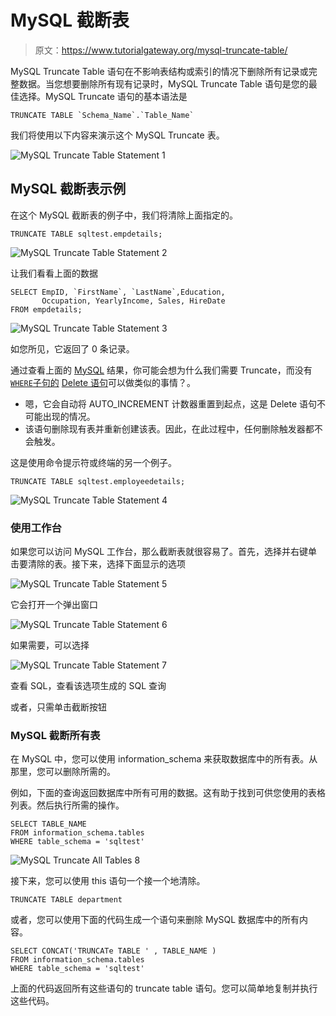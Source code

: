 # MySQL 截断表

> 原文：<https://www.tutorialgateway.org/mysql-truncate-table/>

MySQL Truncate Table 语句在不影响表结构或索引的情况下删除所有记录或完整数据。当您想要删除所有现有记录时，MySQL Truncate Table 语句是您的最佳选择。MySQL Truncate 语句的基本语法是

```
TRUNCATE TABLE `Schema_Name`.`Table_Name`
```

我们将使用以下内容来演示这个 MySQL Truncate 表。

![MySQL Truncate Table Statement 1](img/16b8e2cd4c154a9bbf8430637134a341.png)

## MySQL 截断表示例

在这个 MySQL 截断表的例子中，我们将清除上面指定的。

```
TRUNCATE TABLE sqltest.empdetails;
```

![MySQL Truncate Table Statement 2](img/ad886a0e66d80cbe88304bdd0ec9d9f0.png)

让我们看看上面的数据

```
SELECT EmpID, `FirstName`, `LastName`,Education, 
       Occupation, YearlyIncome, Sales, HireDate
FROM empdetails;
```

![MySQL Truncate Table Statement 3](img/af587e1117c55ef44fe7ce4f3e8f3fea.png)

如您所见，它返回了 0 条记录。

通过查看上面的 [MySQL](https://www.tutorialgateway.org/mysql-tutorial/) 结果，你可能会想为什么我们需要 Truncate，而没有 [`WHERE`子句的](https://www.tutorialgateway.org/mysql-where-clause/) [Delete 语句](https://www.tutorialgateway.org/mysql-delete/)可以做类似的事情？。

*   嗯，它会自动将 AUTO_INCREMENT 计数器重置到起点，这是 Delete 语句不可能出现的情况。
*   该语句删除现有表并重新创建该表。因此，在此过程中，任何删除触发器都不会触发。

这是使用命令提示符或终端的另一个例子。

```
TRUNCATE TABLE sqltest.employeedetails;
```

![MySQL Truncate Table Statement 4](img/a79554712b13b8b613640f7e690d20ef.png)

### 使用工作台

如果您可以访问 MySQL 工作台，那么截断表就很容易了。首先，选择并右键单击要清除的表。接下来，选择下面显示的选项

![MySQL Truncate Table Statement 5](img/77283fdde162b06309ef5a5f292b2ecd.png)

它会打开一个弹出窗口

![MySQL Truncate Table Statement 6](img/1bdc2c3fccced50f2c293aae9a080463.png)

如果需要，可以选择

![MySQL Truncate Table Statement 7](img/5aa40d6d2b98f780a6e6cc741fdfb063.png)

查看 SQL，查看该选项生成的 SQL 查询

或者，只需单击截断按钮

### MySQL 截断所有表

在 MySQL 中，您可以使用 information_schema 来获取数据库中的所有表。从那里，您可以删除所需的。

例如，下面的查询返回数据库中所有可用的数据。这有助于找到可供您使用的表格列表。然后执行所需的操作。

```
SELECT TABLE_NAME
FROM information_schema.tables
WHERE table_schema = 'sqltest'
```

![MySQL Truncate All Tables 8](img/f80d77a5fd7f0e6969fa5518d0232870.png)

接下来，您可以使用 this 语句一个接一个地清除。

```
TRUNCATE TABLE department
```

或者，您可以使用下面的代码生成一个语句来删除 MySQL 数据库中的所有内容。

```
SELECT CONCAT('TRUNCATe TABLE ' , TABLE_NAME )
FROM information_schema.tables
WHERE table_schema = 'sqltest'
```

上面的代码返回所有这些语句的 truncate table 语句。您可以简单地复制并执行这些代码。
